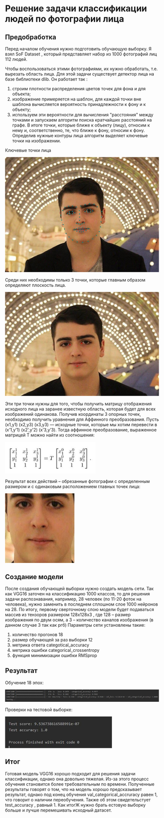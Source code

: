 Решение задачи классификации людей по фотографии лица
====================================================

Предобработка
-------------
Перед началом обучения нужно подготовить обучающую выборку. 
Я взял SoF Dataset , который представляет набор из 1000 фотографий лиц 112 людей. 

Чтобы воспользоваться этими фотографиями, их нужно обработать, т.е. вырезать область лица. Для этой задачи существует детектор лица на базе библиотеки dlib. Он работает так :  
1.	строим плотности распределения цветов точек для фона и для объекта;
2.	изображение примеряется на шаблон, для каждой точки вне шаблона вычисляется вероятность принадлежности к фону и к объекту;
3.	используем эти вероятности для вычисления "расстояния" между точками и запускаем алгоритм поиска кратчайших расстояний на графе.
В итоге точки, которые ближе к объекту (лицу), относим к нему и, соответственно, те, что ближе к фону, относим к фону.
Определив нужные контуры лица алгоритм выделяет ключевые точки на изображении. 

 
 Ключевые точки лица
 
 ![face_dots](/images/res.jpg)

Среди них необходимы только 3 точки, которые главным образом определяют плоскость лица.

 ![face_dots_main](/images/res2.jpg)

 

Эти три точки нужны для того, чтобы получить матрицу отображения исходного лица на заранее известную область, 
которая будет для всех изображений одинакова.
Получив координаты 3 опорных точек, необходимо получить уравнения для Аффинного преобразования.
Пусть (x1,y1) (x2,y3) (x3,y3) — исходные точки, которые мы хотим перевести в (x’1,y’1) (x2',y'2) (x’3,y’3). 
Тогда аффинное преобразование, выраженное матрицей T можно найти из соотношения:

![afin](/images/afin.JPG)
 

Результат всех действий – обрезанные фотографии с определенным размером и с одинаковым расположением главных точек лица:

![face](/images/res3.jpg)
 
Создание модели
---------------

После создания обучающей выборки нужно создать модель сети. Так как VGG16  заточен на классификацию 1000 классов, то для решения задачи распознавания, например, 28 человек (по 11-20 фоток на человека), нужно заменить в последнем сплошном слое 1000 нейронов на 28. 
По итогу, первому сверточному слою модели будет подаваться массив из тензоров размером 128х128х3 , где 128 – размер изображения по двум осям, а 3 – количество каналов изображения (в данном случае 3 так как ргб)
Параметры сети установлены такие:
1) 	количество прогонов 18
2)	размер обучающей за раз выборки  12
3)	метрика ответа categotical_accuracy
4)	метрика ошибки categorical_crossentropy
5)	функция минимизации ошибки RMSprop


Результат
-----------

 Обучение 18 эпох:
 
 
 ![result](/images/result.JPG)
 
 Проверки на тестовой выборке:
 
 ![test](/images/test.JPG)
 
Итог
----

Готовая модель VGG16 хорошо подходит для решения задачи классификации, однако она 
довольно тяжелая. Из-за этого процесс обучения становится более требовательным по времени.
Полученные результаты говорят о том, что на модель хорошо предсказывает результат, однако под конец обучения val_categorical_accruracy равен 1,
 что говорит о наличии переобучения. Также об этом свидетельстует test_accuracy , равный 1. Как итогЖ нужно брать естовую выборку больше и 
 лучше перемешивать исходный датасет. 
 
  
 
 
 
